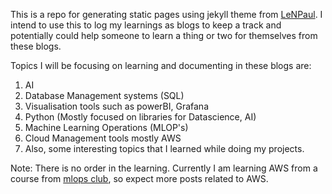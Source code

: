 This is a repo for generating static pages using jekyll theme from [LeNPaul](https://github.com/LeNPaul/Lagrange). I intend to use this to log my learnings as blogs to keep a track and potentially could help someone to learn a thing or two for themselves from these blogs.

Topics I will be focusing on learning and documenting in these blogs are:
1. AI
2. Database Management systems (SQL)
3. Visualisation tools such as powerBI, Grafana
4. Python (Mostly focused on libraries for Datascience, AI)
5. Machine Learning Operations (MLOP's)
6. Cloud Management tools mostly AWS
7. Also, some interesting topics that I learned while doing my projects.

Note: There is no order in the learning. Currently I am learning AWS from a course from [mlops club](https://mlops-club.org/), so expect more posts related to AWS.
